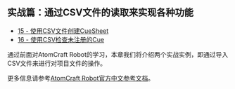 ## 实战篇：通过CSV文件的读取来实现各种功能

* <a href="Atom_Craft_Robot_Part_15.md" target="_blank">15 - 使用CSV文件创建CueSheet</a>
* <a href="Atom_Craft_Robot_Part_16.md" target="_blank">16 - 使用CSV检查未注册的Cue</a>

通过前面对AtomCraft Robot的学习，本章我们将介绍两个实战实例，即通过导入CSV文件来进行对项目文件的操作。

更多信息请参考<a href="https://www.criware.cn/public/upload/chm/CRI_ADX2_Tools_Manual_zh_public/criatom_tools_atomcraft_api_refmodule.html" target="_blank">AtomCraft Robot官方中文参考文档</a>。